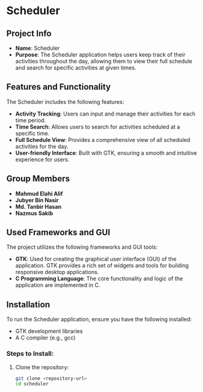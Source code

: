 # Scheduler

## Project Info

- **Name**: Scheduler
- **Purpose**: The Scheduler application helps users keep track of their activities throughout the day, allowing them to view their full schedule and search for specific activities at given times.

## Features and Functionality

The Scheduler includes the following features:

- **Activity Tracking**: Users can input and manage their activities for each time period.
- **Time Search**: Allows users to search for activities scheduled at a specific time.
- **Full Schedule View**: Provides a comprehensive view of all scheduled activities for the day.
- **User-friendly Interface**: Built with GTK, ensuring a smooth and intuitive experience for users.

## Group Members

- **Mahmud Elahi Alif**
- **Jubyer Bin Nasir**
- **Md. Tanbir Hasan**
- **Nazmus Sakib**

## Used Frameworks and GUI

The project utilizes the following frameworks and GUI tools:

- **GTK**: Used for creating the graphical user interface (GUI) of the application. GTK provides a rich set of widgets and tools for building responsive desktop applications.
- **C Programming Language**: The core functionality and logic of the application are implemented in C.

## Installation

To run the Scheduler application, ensure you have the following installed:

- GTK development libraries
- A C compiler (e.g., gcc)

### Steps to Install:

1. Clone the repository:
   ```bash
   git clone <repository-url>
   cd scheduler
